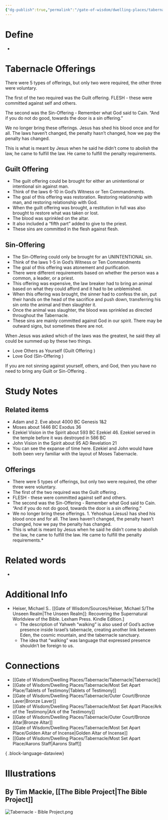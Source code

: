 ```yaml
---
{"dg-publish":true,"permalink":"/gate-of-wisdom/dwelling-places/tabernacle/tabernacle/","tags":["#GateWisdom","#Tabernacle"]}
---
```


# Define
- 

# Tabernacle Offerings

There were 5 types of offerings, but only two were required, the other three were voluntary. 

The first of the two required was the Guilt offering. FLESH - these were committed against self and others.

The second was the Sin-Offering  - Remember what God said to Cain. “And if you do not do good, towards the door is a sin offering.”

We no longer bring these offerings. Jesus has shed his blood once and for all. The laws haven’t changed, the penalty hasn’t changed, how we pay the penalty has changed. 

This is what is meant by Jesus when he said he didn’t come to abolish the law, he came to fulfill the law. He came to fulfill the penalty requirements.

## Guilt Offering 

- The guilt offering could be brought for either an unintentional or intentional sin against man. 
- Think of the laws 6-10 in God’s Witness or Ten Commandments.
- The goal of this offering was restoration. Restoring relationship with man, and  restoring  relationship with God.  
- When the guilt offering was brought, a restitution in full was also brought to restore what was taken or lost.
- The blood was sprinkled on the altar.
- It also included a “fifth part” added to give to the priest. 
- These sins are committed in the flesh against flesh.

## Sin-Offering 

- The Sin-Offering  could only be brought for an UNINTENTIONAL sin. 
- Think of the laws 1-5 in God’s Witness or Ten Commandments
- The goal of this offering was atonement and purification. 
- There were different requirements based on whether the person was a common, a leader, or a priest. 
- This offering was expensive, the law breaker had to bring an animal based on what they could afford and it had to be unblemished. 
- When this offering was brought, the  sinner had to confess the sin, put their hands on the head of the sacrifice and push down, transferring his sin onto the animal and then slaughter it.
- Once the animal was slaughter, the blood was sprinkled as directed throughout the Tabernacle. 
- These sins are mainly committed against God in our spirit. There may be outward signs, but sometimes there are not.

When Jesus was asked which of the laws was the greatest, he said they all could be summed up by these two things.

- Love Others as Yourself (Guilt Offering )
- Love God (Sin-Offering )

If you are not sinning against yourself, others, and God, then you have no need to bring any Guilt or Sin-Offering . 


# Study Notes
## Related items
- Adam  and 2. Eve  about 4000 BC Genesis 1&2
- Moses about 1446 BC Exodus 36
- Ezekiel Vision in the Spirit about 593 BC Ezekiel 46. Ezekiel served in the temple before it was destroyed in 586 BC
- John Vision in the Spirit about 95 AD Revelation 21
- You can see the expanse of time here. Ezekiel and John would have both been very familiar with the layout of Moses Tabernacle. 
## Offerings
- There were 5 types of offerings, but only two were required, the other three were voluntary. 
- The first of the two required was the Guilt offering . 
- FLESH - these were committed against self and others.
- The second was the Sin-Offering - Remember what God said to Cain. “And if you do not do good, towards the door is a sin offering.”
- We no longer bring these offerings. 1. Yehoshua (Jesus)  has shed his blood once and for all. The laws haven’t changed, the penalty hasn’t changed, how we pay the penalty has changed. 
- This is what is meant by Jesus when he said he didn’t come to abolish the law, he came to fulfill the law. He came to fulfill the penalty requirements.* 
# Related words
- 

# Additional Info
- Heiser, Michael S.. [[Gate of Wisdom/Sources/Heiser, Michael S/The Unseen Realm\|The Unseen Realm]]: Recovering the Supernatural Worldview of the Bible. Lexham Press. Kindle Edition.] 
	- The description of Yahweh “walking” is also used of God’s active presence inside Israel’s tabernacle, creating another link between Eden, the cosmic mountain, and the tabernacle sanctuary.
	- The idea that “walking” was language that expressed presence shouldn’t be foreign to us.

# Connections

- [[Gate of Wisdom/Dwelling Places/Tabernacle/Tabernacle\|Tabernacle]]
- [[Gate of Wisdom/Dwelling Places/Tabernacle/Most Set Apart Place/Tablets of Testimony\|Tablets of Testimony]]
- [[Gate of Wisdom/Dwelling Places/Tabernacle/Outer Court/Bronze Laver\|Bronze Laver]]
- [[Gate of Wisdom/Dwelling Places/Tabernacle/Most Set Apart Place/Ark of the Testimony\|Ark of the Testimony]]
- [[Gate of Wisdom/Dwelling Places/Tabernacle/Outer Court/Bronze Altar\|Bronze Altar]]
- [[Gate of Wisdom/Dwelling Places/Tabernacle/Most Set Apart Place/Golden Altar of Incense\|Golden Altar of Incense]]
- [[Gate of Wisdom/Dwelling Places/Tabernacle/Most Set Apart Place/Aarons Staff\|Aarons Staff]]

{ .block-language-dataview}

# Illustrations

## By Tim Mackie, [[The Bible Project\|The Bible Project]]
![Tabernacle - Bible Project.png](/img/user/Assets/attachments/Tabernacle%20-%20Bible%20Project.png)
